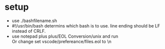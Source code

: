 # setup
* use ./bashfilename.sh
* #!/usr/bin/bash determins which bash is to use. line ending should be LF instead of CRLF.  
* use notepad plus plus/EOL Conversion/unix   and run  
    Or change set vscode/prefereance/files.eol to \n   

